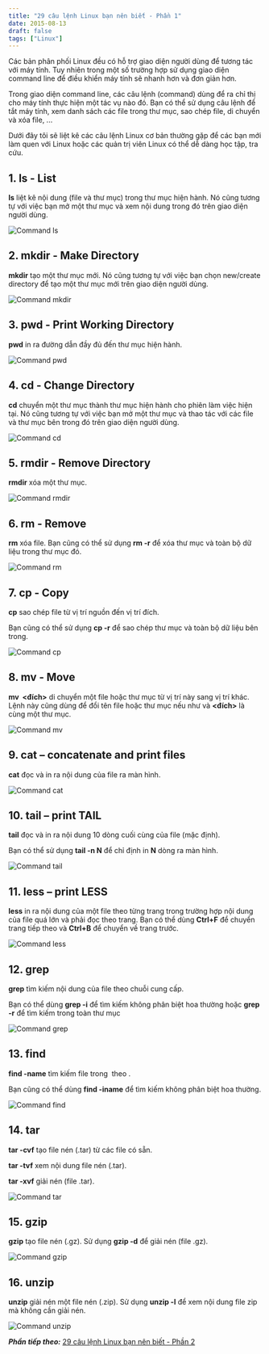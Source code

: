 ```yaml
---
title: "29 câu lệnh Linux bạn nên biết - Phần 1"
date: 2015-08-13
draft: false
tags: ["Linux"]
---
```


Các bản phân phối Linux đều có hỗ trợ giao diện người dùng để tương tác với máy tính. Tuy nhiên trong một số trường hợp sử dụng giao diện command line để điều khiển máy tính sẽ nhanh hơn và đơn giản hơn.

Trong giao diện command line, các câu lệnh (command) dùng để ra chỉ thị cho máy tính thực hiện một tác vụ nào đó. Bạn có thể sử dụng câu lệnh để tắt máy tính, xem danh sách các file trong thư mục, sao chép file, di chuyển và xóa file, ...

Dưới đây tôi sẽ liệt kê các câu lệnh Linux cơ bản thường gặp để các bạn mới làm quen với Linux hoặc các quản trị viên Linux có thể dễ dàng học tập, tra cứu.

## 1. ls - List

**ls** liệt kê nội dung (file và thư mục) trong thư mục hiện hành. Nó cũng tương tự với việc bạn mở một thư mục và xem nội dung trong đó trên giao diện người dùng.

![Command ls](/images/linux-1-ls.jpg)

## 2. mkdir - Make Directory

**mkdir** tạo một thư mục mới. Nó cũng tương tự với việc bạn chọn new/create directory để tạo một thư mục mới trên giao diện người dùng.

![Command mkdir](/images/linux-2-mkdir.jpg)

## 3. pwd - Print Working Directory

**pwd** in ra đường dẫn đầy đủ đến thư mục hiện hành.

![Command pwd](/images/linux-3-pwd.jpg)

## 4. cd - Change Directory

**cd** chuyển một thư mục thành thư mục hiện hành cho phiên làm việc hiện tại. Nó cũng tương tự với việc bạn mở một thư mục và thao tác với các file và thư mục bên trong đó trên giao diện người dùng.

![Command cd](/images/linux-4-cd.jpg)

## 5. rmdir - Remove Directory

**rmdir** xóa một thư mục.

![Command rmdir](/images/linux-5-rmdir.jpg)

## 6. rm - Remove

**rm** xóa file. Bạn cũng có thể sử dụng **rm -r** để xóa thư mục và toàn bộ dữ liệu trong thư mục đó.

![Command rm](/images/linux-6-rm.jpg)

## 7. cp - Copy

**cp** sao chép file từ vị trí nguồn đến vị trí đích.

Bạn cũng có thể sử dụng **cp -r** để sao chép thư mục và toàn bộ dữ liệu bên trong.

![Command cp](/images/linux-7-cp.jpg)

## 8. mv - Move

**mv  <đích>** di chuyển một file hoặc thư mục từ vị trí này sang vị trí khác. Lệnh này cũng dùng để đổi tên file hoặc thư mục nếu như và **<đích>** là cùng một thư mục.

![Command mv](/images/linux-8-mv.jpg)

## 9. cat – concatenate and print files

**cat** đọc và in ra nội dung của file ra màn hình.

![Command cat](/images/linux-9-cat.jpg)

## 10. tail – print TAIL

**tail** đọc và in ra nội dung 10 dòng cuối cùng của file (mặc định).

Bạn có thể sử dụng **tail -n N** để chỉ định in **N** dòng ra màn hình.

![Command tail](/images/linux-10-tail.jpg)

## 11. less – print LESS

**less** in ra nội dung của một file theo từng trang trong trường hợp nội dung của file quá lớn và phải đọc theo trang. Bạn có thể dùng **Ctrl+F** để chuyển trang tiếp theo và **Ctrl+B** để chuyển về trang trước.

![Command less](/images/linux-11-less.jpg)

## 12. grep

**grep** tìm kiếm nội dung của file theo chuỗi cung cấp.

Bạn có thể dùng **grep -i** để tìm kiếm không phân biệt hoa thường hoặc **grep -r** để tìm kiếm trong toàn thư mục

![Command grep](/images/linux-12-grep.jpg)

## 13. find

**find -name** tìm kiếm file trong  theo .

Bạn cũng có thể dùng **find -iname** để tìm kiếm không phân biệt hoa thường.

![Command find](/images/linux-13-find.jpg)

## 14. tar

**tar -cvf** tạo file nén (.tar) từ các file có sẵn.

**tar -tvf** xem nội dung file nén (.tar).

**tar -xvf** giải nén (file .tar).

![Command tar](/images/linux-14-tar.jpg)

## 15. gzip

**gzip** tạo file nén (.gz). Sử dụng **gzip -d** để giải nén (file .gz).

![Command gzip](/images/linux-15-gzip.jpg)

## 16. unzip

**unzip** giải nén một file nén (.zip). Sử dụng **unzip -l** để xem nội dung file zip mà không cần giải nén.

![Command unzip](/images/linux-16-unzip.jpg)

**_Phần tiếp theo:_** [29 câu lệnh Linux bạn nên biết - Phần 2](/blog/29-cau-lenh-linux-ban-nen-biet-phan-2)
